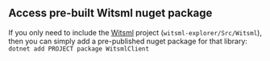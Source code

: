 ## Access pre-built Witsml nuget package

If you only need to include the [Witsml](https://github.com/equinor/witsml-explorer/tree/main/Src/Witsml) project (`witsml-explorer/Src/Witsml`),
then you can simply add a pre-published nuget package for that library:
`dotnet add PROJECT package WitsmlClient`
